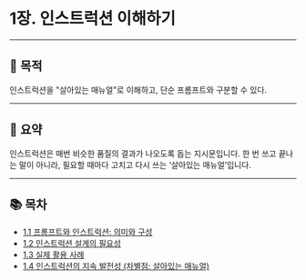 # 1장. 인스트럭션 이해하기

---

## 🎯 목적
인스트럭션을 "살아있는 매뉴얼"로 이해하고, 단순 프롬프트와 구분할 수 있다.

---

## 📌 요약
인스트럭션은 매번 비슷한 품질의 결과가 나오도록 돕는 지시문입니다. 한 번 쓰고 끝나는 말이 아니라, 필요할 때마다 고치고 다시 쓰는 ‘살아있는 매뉴얼’입니다.

---

## 📚 목차
- [1.1 프롬프트와 인스트럭션: 의미와 구성](./1-1-prompt-instruction-definition-relationship.md)
- [1.2 인스트럭션 설계의 필요성](./1-2-why-instruction-design.md)
- [1.3 실제 활용 사례](./1-3-real-world-examples.md)
- [1.4 인스트럭션의 지속 발전성 (차별점: 살아있는 매뉴얼)](./1-4-living-manual.md)
